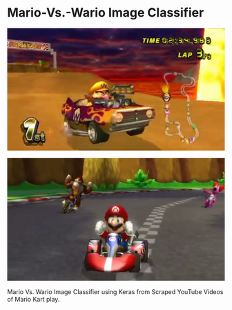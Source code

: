   #                                           Mario-Vs.-Wario Image Classifier
![title](images/Wario_Gameplay.jpg)

![title](images/Mario_Gameplay.jpg)
 
 Mario Vs. Wario Image Classifier using Keras from Scraped YouTube Videos of Mario Kart play.

